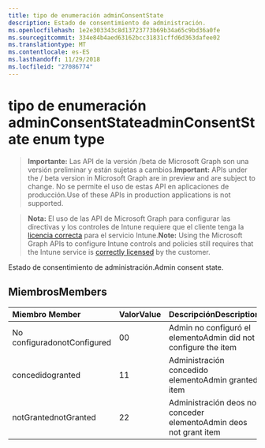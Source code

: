 ```yaml
---
title: tipo de enumeración adminConsentState
description: Estado de consentimiento de administración.
ms.openlocfilehash: 1e2e303343c8d13723773b69b34a65c9bd36a0fe
ms.sourcegitcommit: 334e84b4aed63162bcc31831cffd6d363dafee02
ms.translationtype: MT
ms.contentlocale: es-ES
ms.lasthandoff: 11/29/2018
ms.locfileid: "27086774"
---
```

# <a name="adminconsentstate-enum-type"></a><span data-ttu-id="80672-103">tipo de enumeración adminConsentState</span><span class="sxs-lookup"><span data-stu-id="80672-103">adminConsentState enum type</span></span>

> <span data-ttu-id="80672-104">**Importante:** Las API de la versión /beta de Microsoft Graph son una versión preliminar y están sujetas a cambios.</span><span class="sxs-lookup"><span data-stu-id="80672-104">**Important:** APIs under the / beta version in Microsoft Graph are in preview and are subject to change.</span></span> <span data-ttu-id="80672-105">No se permite el uso de estas API en aplicaciones de producción.</span><span class="sxs-lookup"><span data-stu-id="80672-105">Use of these APIs in production applications is not supported.</span></span>

> <span data-ttu-id="80672-106">**Nota:** El uso de las API de Microsoft Graph para configurar las directivas y los controles de Intune requiere que el cliente tenga la [licencia correcta](https://go.microsoft.com/fwlink/?linkid=839381) para el servicio Intune.</span><span class="sxs-lookup"><span data-stu-id="80672-106">**Note:** Using the Microsoft Graph APIs to configure Intune controls and policies still requires that the Intune service is [correctly licensed](https://go.microsoft.com/fwlink/?linkid=839381) by the customer.</span></span>

<span data-ttu-id="80672-107">Estado de consentimiento de administración.</span><span class="sxs-lookup"><span data-stu-id="80672-107">Admin consent state.</span></span>
## <a name="members"></a><span data-ttu-id="80672-108">Miembros</span><span class="sxs-lookup"><span data-stu-id="80672-108">Members</span></span>
|<span data-ttu-id="80672-109">Miembro	</span><span class="sxs-lookup"><span data-stu-id="80672-109">Member</span></span>|<span data-ttu-id="80672-110">Valor</span><span class="sxs-lookup"><span data-stu-id="80672-110">Value</span></span>|<span data-ttu-id="80672-111">Descripción</span><span class="sxs-lookup"><span data-stu-id="80672-111">Description</span></span>|
|:---|:---|:---|
|<span data-ttu-id="80672-112">No configurado</span><span class="sxs-lookup"><span data-stu-id="80672-112">notConfigured</span></span>|<span data-ttu-id="80672-113">0</span><span class="sxs-lookup"><span data-stu-id="80672-113">0</span></span>|<span data-ttu-id="80672-114">Admin no configuró el elemento</span><span class="sxs-lookup"><span data-stu-id="80672-114">Admin did not configure the item</span></span>|
|<span data-ttu-id="80672-115">concedido</span><span class="sxs-lookup"><span data-stu-id="80672-115">granted</span></span>|<span data-ttu-id="80672-116">1</span><span class="sxs-lookup"><span data-stu-id="80672-116">1</span></span>|<span data-ttu-id="80672-117">Administración concedido elemento</span><span class="sxs-lookup"><span data-stu-id="80672-117">Admin granted item</span></span>|
|<span data-ttu-id="80672-118">notGranted</span><span class="sxs-lookup"><span data-stu-id="80672-118">notGranted</span></span>|<span data-ttu-id="80672-119">2</span><span class="sxs-lookup"><span data-stu-id="80672-119">2</span></span>|<span data-ttu-id="80672-120">Administración deos no conceder elemento</span><span class="sxs-lookup"><span data-stu-id="80672-120">Admin deos not grant item</span></span>|






